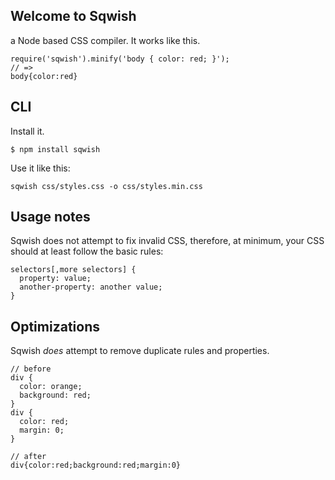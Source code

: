 Welcome to Sqwish
----------
a Node based CSS compiler. It works like this.

    require('sqwish').minify('body { color: red; }');
    // =>
    body{color:red}

CLI
---
Install it.

    $ npm install sqwish

Use it like this:

    sqwish css/styles.css -o css/styles.min.css

Usage notes
-------
Sqwish does not attempt to fix invalid CSS, therefore, at minimum, your CSS should at least follow the basic rules:

    selectors[,more selectors] {
      property: value;
      another-property: another value;
    }

Optimizations
----------
Sqwish *does* attempt to remove duplicate rules and properties.

    // before
    div {
      color: orange;
      background: red;
    }
    div {
      color: red;
      margin: 0;
    }

    // after
    div{color:red;background:red;margin:0}
